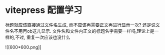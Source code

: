 # vitepress 配置学习


标题就应该直接通过文件名生成, 而不应该再需要正文再进行显示一次? 还是说文件名不用再ob这儿显示. 文件名和文件内正文的标题名字需要一样吗,理论上是一样的,不过, 重复一次应该也没什么

![[600*600.png]]